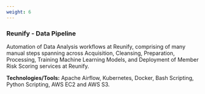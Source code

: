 ```yaml
---
weight: 6
---
```


### Reunify - Data Pipeline

Automation of Data Analysis workflows at Reunify, comprising of many manual steps spanning across Acquisition, Cleansing, Preparation, Processing, Training Machine Learning Models, and Deployment of Member Risk Scoring services at Reunify.

**Technologies/Tools:** Apache Airflow, Kubernetes, Docker, Bash Scripting, Python Scripting, AWS EC2 and AWS S3.
